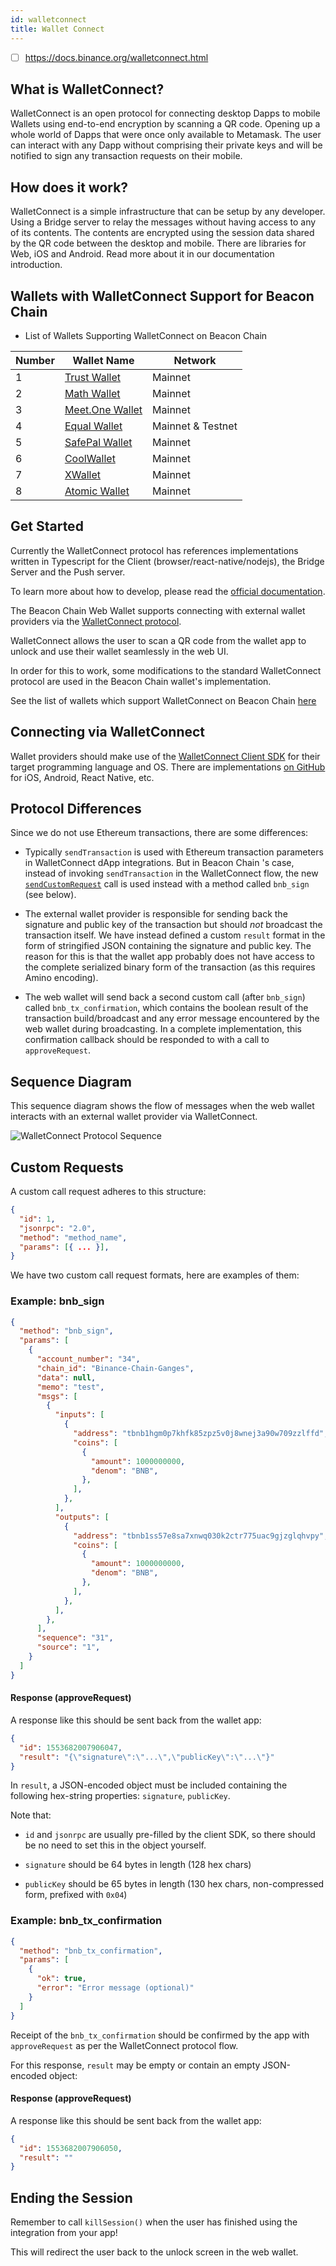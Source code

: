 ```yaml
---
id: walletconnect
title: Wallet Connect
---
```


- [ ] https://docs.binance.org/walletconnect.html

## What is WalletConnect?
WalletConnect is an open protocol for connecting desktop Dapps to mobile Wallets using end-to-end encryption by scanning a QR code. Opening up a whole world of Dapps that were once only available to Metamask. The user can interact with any Dapp without comprising their private keys and will be notified to sign any transaction requests on their mobile.

## How does it work?
WalletConnect is a simple infrastructure that can be setup by any developer. Using a Bridge server to relay the messages without having access to any of its contents. The contents are encrypted using the session data shared by the QR code between the desktop and mobile. There are libraries for Web, iOS and Android. Read more about it in our documentation introduction.

## Wallets with WalletConnect Support for Beacon Chain 

* List of Wallets Supporting WalletConnect on Beacon Chain 


| Number | Wallet Name                                            | Network                          |
| ------ | ------------------------------------------------------ | -------------------------------- |
| 1      | [Trust Wallet](https://trustwallet.com/)       | Mainnet                          |
| 2      | [Math Wallet](https://mathwallet.org/en-us/)   | Mainnet                          |
| 3      | [Meet.One Wallet](https://github.com/meet-one) | Mainnet                          |
| 4      | [Equal Wallet](https://equal.tech/)            | Mainnet & Testnet                |
| 5      | [SafePal Wallet](https://safepal.io/)          | Mainnet                          |
| 6      | [CoolWallet](https://www.coolwallet.io/)       | Mainnet                          |
| 7      | [XWallet](https://support.pundix.com/hc/en-us/categories/360001370531-XWallet-FAQ)| Mainnet     |
| 8      | [Atomic Wallet](https://atomicwallet.io/)      | Mainnet                          |

## Get Started

Currently the WalletConnect protocol has references implementations written in Typescript for the Client (browser/react-native/nodejs), the Bridge Server and the Push server.

To learn more about how to develop, please read the [official documentation](https://docs.walletconnect.org/).

The Beacon Chain  Web Wallet supports connecting with external wallet providers via the [WalletConnect protocol](https://docs.walletconnect.org/tech-spec).

WalletConnect allows the user to scan a QR code from the wallet app to unlock and use their wallet seamlessly in the web UI.

In order for this to work, some modifications to the standard WalletConnect protocol are used in the Beacon Chain  wallet's implementation.

See the list of wallets which support WalletConnect on Beacon Chain  [here](../../wallets/walletconnect-support.md)

## Connecting via WalletConnect

Wallet providers should make use of the [WalletConnect Client SDK](https://docs.walletconnect.org/client-sdk) for their target programming language and OS. There are implementations [on GitHub](https://github.com/walletconnect) for iOS, Android, React Native, etc.

## Protocol Differences

Since we do not use Ethereum transactions, there are some differences:

* Typically `sendTransaction` is used with Ethereum transaction parameters in WalletConnect dApp integrations. But in Beacon Chain 's case, instead of invoking `sendTransaction` in the WalletConnect flow, the new [`sendCustomRequest`](https://docs.walletconnect.org/client-sdk#send-custom-request) call is used instead with a method called `bnb_sign` (see below).

* The external wallet provider is responsible for sending back the signature and public key of the transaction but should _not_ broadcast the transaction itself. We have instead defined a custom `result` format in the form of stringified JSON containing the signature and public key. The reason for this is that the wallet app probably does not have access to the complete serialized binary form of the transaction (as this requires Amino encoding).

* The web wallet will send back a second custom call (after `bnb_sign`) called `bnb_tx_confirmation`, which contains the boolean result of the transaction build/broadcast and any error message encountered by the web wallet during broadcasting. In a complete implementation, this confirmation callback should be responded to with a call to `approveRequest`.

## Sequence Diagram

This sequence diagram shows the flow of messages when the web wallet interacts with an external wallet provider via WalletConnect.

![WalletConnect Protocol Sequence](../../assets/walletconnect_sequence.png)

## Custom Requests

A custom call request adheres to this structure:

```json
{
  "id": 1,
  "jsonrpc": "2.0",
  "method": "method_name",
  "params": [{ ... }],
}
```

We have two custom call request formats, here are examples of them:

### Example: bnb_sign

```json
{
  "method": "bnb_sign",
  "params": [
    {
      "account_number": "34",
      "chain_id": "Binance-Chain-Ganges",
      "data": null,
      "memo": "test",
      "msgs": [
        {
          "inputs": [
            {
              "address": "tbnb1hgm0p7khfk85zpz5v0j8wnej3a90w709zzlffd",
              "coins": [
                {
                  "amount": 1000000000,
                  "denom": "BNB",
                },
              ],
            },
          ],
          "outputs": [
            {
              "address": "tbnb1ss57e8sa7xnwq030k2ctr775uac9gjzglqhvpy",
              "coins": [
                {
                  "amount": 1000000000,
                  "denom": "BNB",
                },
              ],
            },
          ],
        },
      ],
      "sequence": "31",
      "source": "1",
    }
  ]
}
```

#### Response (approveRequest)

A response like this should be sent back from the wallet app:

```json
{
  "id": 1553682007906047,
  "result": "{\"signature\":\"...\",\"publicKey\":\"...\"}"
}
```

In `result`, a JSON-encoded object must be included containing the following hex-string properties: `signature`, `publicKey`.

Note that:

* `id` and `jsonrpc` are usually pre-filled by the client SDK, so there should be no need to set this in the object yourself.

* `signature` should be 64 bytes in length (128 hex chars)

* `publicKey` should be 65 bytes in length (130 hex chars, non-compressed form, prefixed with `0x04`)

### Example: bnb_tx_confirmation

```json
{
  "method": "bnb_tx_confirmation",
  "params": [
    {
      "ok": true,
      "error": "Error message (optional)"
    }
  ]
}
```

Receipt of the `bnb_tx_confirmation` should be confirmed by the app with `approveRequest` as per the WalletConnect protocol flow.

For this response, `result` may be empty or contain an empty JSON-encoded object:

#### Response (approveRequest)

A response like this should be sent back from the wallet app:

```json
{
  "id": 1553682007906050,
  "result": ""
}
```

## Ending the Session

Remember to call `killSession()` when the user has finished using the integration from your app!

This will redirect the user back to the unlock screen in the web wallet.
